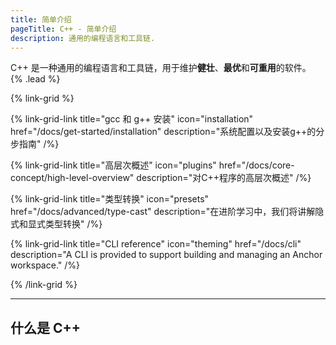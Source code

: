 ```yaml
---
title: 简单介绍
pageTitle: C++ - 简单介绍
description: 通用的编程语言和工具链.
---
```


C++ 是一种通用的编程语言和工具链，用于维护**健壮**、**最优**和**可重用**的软件。 {% .lead %}

{% link-grid %}

{% link-grid-link title="gcc 和 g++ 安装" icon="installation" href="/docs/get-started/installation" description="系统配置以及安装g++的分步指南" /%}

{% link-grid-link title="高层次概述" icon="plugins" href="/docs/core-concept/high-level-overview" description="对C++程序的高层次概述" /%}

{% link-grid-link title="类型转换" icon="presets" href="/docs/advanced/type-cast" description="在进阶学习中，我们将讲解隐式和显式类型转换" /%}

{% link-grid-link title="CLI reference" icon="theming" href="/docs/cli" description="A CLI is provided to support building and managing an Anchor workspace." /%}

{% /link-grid %}

---

## 什么是 C++


